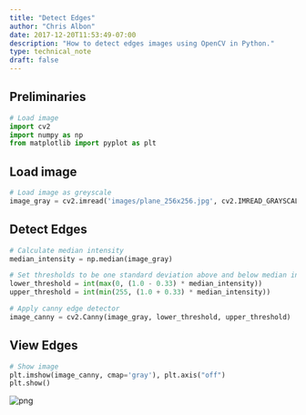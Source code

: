 ```yaml
---
title: "Detect Edges"
author: "Chris Albon"
date: 2017-12-20T11:53:49-07:00
description: "How to detect edges images using OpenCV in Python."
type: technical_note
draft: false
---
```

## Preliminaries


```python
# Load image
import cv2
import numpy as np
from matplotlib import pyplot as plt
```

## Load image


```python
# Load image as greyscale
image_gray = cv2.imread('images/plane_256x256.jpg', cv2.IMREAD_GRAYSCALE)
```

## Detect Edges


```python
# Calculate median intensity
median_intensity = np.median(image_gray)

# Set thresholds to be one standard deviation above and below median intensity
lower_threshold = int(max(0, (1.0 - 0.33) * median_intensity))
upper_threshold = int(min(255, (1.0 + 0.33) * median_intensity))

# Apply canny edge detector
image_canny = cv2.Canny(image_gray, lower_threshold, upper_threshold)
```

## View Edges


```python
# Show image
plt.imshow(image_canny, cmap='gray'), plt.axis("off")
plt.show()
```


![png](detect_edges_files/detect_edges_8_0.png)

